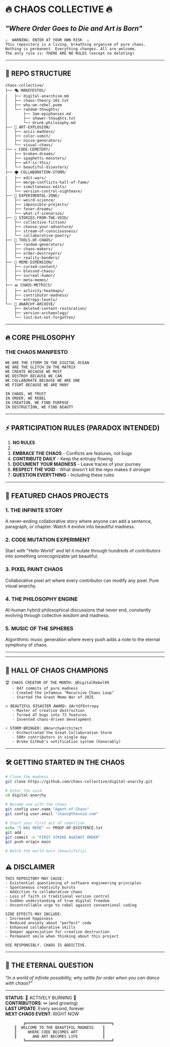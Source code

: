 # 🔥 CHAOS COLLECTIVE 🔥
## *"Where Order Goes to Die and Art is Born"*

```
⚠️  WARNING: ENTER AT YOUR OWN RISK  ⚠️
This repository is a living, breathing organism of pure chaos.
Nothing is permanent. Everything changes. All are welcome.
The only rule is: THERE ARE NO RULES (except no deleting)
```

---

## 📁 REPO STRUCTURE

```
chaos-collective/
├── 🎭 MANIFESTOS/
│   ├── digital-anarchism.md
│   ├── chaos-theory-101.txt
│   ├── why-we-rebel.poem
│   └── random-thoughts/
│       ├── 3am-epiphanies.md
│       ├── shower-thoughts.txt
│       └── drunk-philosophy.md
├── 🎨 ART-EXPLOSION/
│   ├── ascii-madness/
│   ├── color-vomit/
│   ├── noise-generators/
│   └── visual-chaos/
├── 💀 CODE-CEMETERY/
│   ├── broken-dreams/
│   ├── spaghetti-monsters/
│   ├── wtf-is-this/
│   └── beautiful-disasters/
├── 🌪️ COLLABORATION-STORM/
│   ├── edit-wars/
│   ├── merge-conflicts-hall-of-fame/
│   ├── simultaneous-edits/
│   └── version-control-nightmare/
├── 🎪 EXPERIMENTAL-ZONE/
│   ├── weird-science/
│   ├── impossible-projects/
│   ├── fever-dreams/
│   └── what-if-scenarios/
├── 📝 STORIES-FROM-THE-VOID/
│   ├── collective-fiction/
│   ├── choose-your-adventure/
│   ├── stream-of-consciousness/
│   └── collaborative-poetry/
├── 🔧 TOOLS-OF-CHAOS/
│   ├── random-generators/
│   ├── chaos-makers/
│   ├── order-destroyers/
│   └── reality-benders/
├── 🌈 MEME-DIMENSION/
│   ├── cursed-content/
│   ├── blessed-chaos/
│   ├── surreal-humor/
│   └── meta-memes/
├── 📊 CHAOS-METRICS/
│   ├── activity-heatmaps/
│   ├── contributor-madness/
│   └── entropy-levels/
└── 🏴 ANARCHY-ARCHIVE/
    ├── deleted-content-restoration/
    ├── version-archaeology/
    └── lost-but-not-forgotten/
```

---

## 🔥 CORE PHILOSOPHY

### THE CHAOS MANIFESTO
```
WE ARE THE STORM IN THE DIGITAL OCEAN
WE ARE THE GLITCH IN THE MATRIX
WE CREATE BECAUSE WE MUST
WE DESTROY BECAUSE WE CAN
WE COLLABORATE BECAUSE WE ARE ONE
WE FIGHT BECAUSE WE ARE MANY

IN CHAOS, WE TRUST
IN ORDER, WE REBEL
IN CREATION, WE FIND PURPOSE
IN DESTRUCTION, WE FIND BEAUTY
```

---

## ⚡ PARTICIPATION RULES (PARADOX INTENDED)

1. **NO RULES**
2. 
3. **EMBRACE THE CHAOS** - Conflicts are features, not bugs
4. **CONTRIBUTE DAILY** - Keep the entropy flowing
5. **DOCUMENT YOUR MADNESS** - Leave traces of your journey
6. **RESPECT THE VOID** - What doesn't kill the repo makes it stronger
7. **QUESTION EVERYTHING** - Including these rules

---

## 🎨 FEATURED CHAOS PROJECTS

### 1. THE INFINITE STORY
A never-ending collaborative story where anyone can add a sentence, paragraph, or chapter. Watch it evolve into beautiful madness.

### 2. CODE MUTATION EXPERIMENT
Start with "Hello World" and let it mutate through hundreds of contributors into something unrecognizable yet beautiful.

### 3. PIXEL PAINT CHAOS
Collaborative pixel art where every contributor can modify any pixel. Pure visual anarchy.

### 4. THE PHILOSOPHY ENGINE
AI-human hybrid philosophical discussions that never end, constantly evolving through collective wisdom and madness.

### 5. MUSIC OF THE SPHERES
Algorithmic music generation where every push adds a note to the eternal symphony of chaos.

---

---

## 👥 HALL OF CHAOS CHAMPIONS

```
🏆 CHAOS CREATOR OF THE MONTH: @DigitalRebel99
   - 847 commits of pure madness
   - Created the infamous "Recursive Chaos Loop"
   - Started the Great Meme War of 2025

🔥 BEAUTIFUL DISASTER AWARD: @ArtOfEntropy
   - Master of creative destruction
   - Turned 47 bugs into 73 features
   - Invented chaos-driven development

⚡ STORM BRINGER: @AnarchyArchitect
   - Orchestrated the Great Collaboration Storm
   - 500+ contributors in single day
   - Broke GitHub's notification system (honorably)
```

---

## 🛠️ GETTING STARTED IN THE CHAOS

```bash
# Clone the madness
git clone https://github.com/chaos-collective/digital-anarchy.git

# Enter the void
cd digital-anarchy

# Become one with the chaos
git config user.name "Agent-of-Chaos"
git config user.email "chaos@thevoid.com"

# Start your first act of rebellion
echo "I WAS HERE" >> PROOF-OF-EXISTENCE.txt
git add .
git commit -m "FIRST STRIKE AGAINST ORDER"
git push origin main

# Watch the world burn (beautifully)
```

## ⚠️ DISCLAIMER

```
THIS REPOSITORY MAY CAUSE:
- Existential questioning of software engineering principles
- Spontaneous creativity bursts
- Addiction to collaborative chaos
- Loss of faith in traditional version control
- Sudden understanding of true digital freedom
- Uncontrollable urge to rebel against conventional coding

SIDE EFFECTS MAY INCLUDE:
- Increased happiness
- Reduced anxiety about "perfect" code
- Enhanced collaborative skills
- Deeper appreciation for creative destruction
- Permanent smile when thinking about this project

USE RESPONSIBLY. CHAOS IS ADDICTIVE.
```

---

## 💫 THE ETERNAL QUESTION

*"In a world of infinite possibility, why settle for order when you can dance with chaos?"*

---

**STATUS**: 🔴 ACTIVELY BURNING 🔴  
**CONTRIBUTORS**: ∞ (and growing)  
**LAST UPDATE**: Every second, forever  
**NEXT CHAOS EVENT**: RIGHT NOW  

```
        ╔══════════════════════════════════════╗
    ║  WELCOME TO THE BEAUTIFUL MADNESS    ║
    ║     WHERE CODE BECOMES ART           ║
    ║       AND ART BECOMES LIFE           ║
        ╚══════════════════════════════════════╝
```
